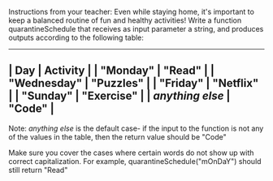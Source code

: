 Instructions from your teacher:
Even while staying home, it's important to keep a balanced routine of fun and healthy activities! Write a function quarantineSchedule that receives as input parameter a string, and produces outputs according to the following table:
_______________________________
| Day                       | Activity              |
| "Monday"             | "Read"                |
| "Wednesday"        | "Puzzles"            |
| "Friday"                | "Netflix"             |
| "Sunday"               | "Exercise"          |
| *anything else*     | "Code"               |
----------------------------------------------
Note: *anything else* is the default case- if the input to the function is not any of the values in the table, then the return value should be "Code"

Make sure you cover the cases where certain words do not show up with correct capitalization. For example, quarantineSchedule("mOnDaY") should still return "Read"